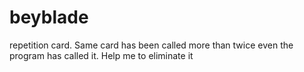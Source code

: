 # beyblade

repetition card. Same card has been called more than twice even the program has called it. Help me to eliminate it
